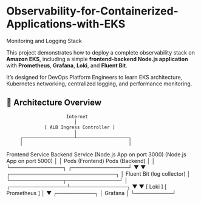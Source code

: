 # Observability-for-Containerized-Applications-with-EKS
Monitoring and Logging Stack

This project demonstrates how to deploy a complete observability stack on **Amazon EKS**, including a simple **frontend-backend Node.js application** with **Prometheus**, **Grafana**, **Loki**, and **Fluent Bit**.

It’s designed for DevOps Platform Engineers to learn EKS architecture, Kubernetes networking, centralized logging, and performance monitoring.

## 🧱 Architecture Overview

                          Internet
                             │
                  [ ALB Ingress Controller ]
                             │
         ┌───────────────────┴───────────────────┐
         │                                       │
  Frontend Service                         Backend Service
(Node.js App on port 3000)         (Node.js App on port 5000)
         │                                       │
     Pods (Frontend)                       Pods (Backend)
         │                                       │
         └──────────────┐        ┌───────────────┘
                        ▼        ▼
                ┌────────────────────────────┐
                │   Fluent Bit (log collector) │
                └──────────────┬──────────────┘
                               │
               ┌───────────────┴───────────────┐
               ▼                               ▼
           [ Loki ]                     [ Prometheus ]
                                               │
                                               ▼
                                        ┌──────────┐
                                        │ Grafana  │
                                        └──────────┘
